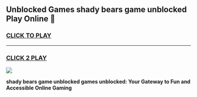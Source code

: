 
## Unblocked Games shady bears game unblocked Play Online 👋
<h3>
<a href="https://news.freeplayer.one?title=shady_bears_game_unblocked&ref=17F">CLICK TO PLAY</a></h3>
<hr>

<h3>
<a href="https://news.freeplayer.one?title=shady_bears_game_unblocked&ref=17F">CLICK 2 PLAY</a>
  
</h3>

<a href="https://news.freeplayer.one?title=shady_bears_game_unblocked&ref=17F/"><img src="https://clearcache.store/games.png"></a>


**shady bears game unblocked games unblocked: Your Gateway to Fun and Accessible Online Gaming**
